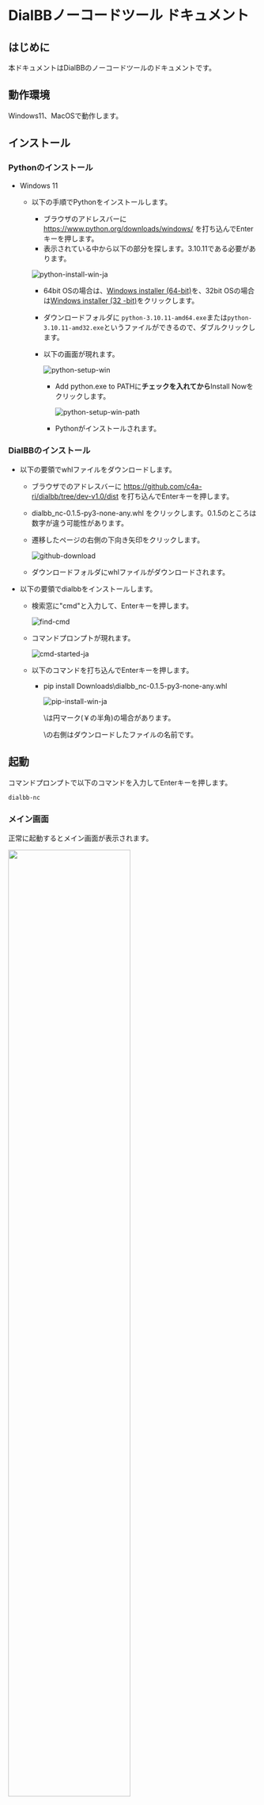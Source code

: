 # DialBBノーコードツール ドキュメント



## はじめに

本ドキュメントはDialBBのノーコードツールのドキュメントです。

## 動作環境

Windows11、MacOSで動作します。

## インストール

### Pythonのインストール

- Windows 11

  - 以下の手順でPythonをインストールします。

    - ブラウザのアドレスバーに https://www.python.org/downloads/windows/ を打ち込んでEnterキーを押します。
    - 表示されている中から以下の部分を探します。3.10.11である必要があります。

    ![python-install-win-ja](images/python-download-win.png)

    - 64bit OSの場合は、[Windows installer (64-bit)](https://www.python.org/ftp/python/3.10.11/python-3.10.11-amd64.exe)を、32bit OSの場合は[Windows installer (32 -bit)](https://www.python.org/ftp/python/3.10.11/python-3.10.11.exe)をクリックします。

    - ダウンロードフォルダに `python-3.10.11-amd64.exe`または`python-3.10.11-amd32.exe`というファイルができるので、ダブルクリックします。

    - 以下の画面が現れます。

      ![python-setup-win](images/python-setup-win.png)

      - Add python.exe to PATHに**チェックを入れてから**Install Nowをクリックします。

        ![python-setup-win-path](images/python-setup-win-path.png)

      - Pythonがインストールされます。

### DialBBのインストール

- 以下の要領でwhlファイルをダウンロードします。

  - ブラウザでのアドレスバーに https://github.com/c4a-ri/dialbb/tree/dev-v1.0/dist を打ち込んでEnterキーを押します。

  - dialbb_nc-0.1.5-py3-none-any.whl をクリックします。0.1.5のところは数字が違う可能性があります。

  - 遷移したページの右側の下向き矢印をクリックします。

    ![github-download](images/github-download.png)

  - ダウンロードフォルダにwhlファイルがダウンロードされます。

- 以下の要領でdialbbをインストールします。

  - 検索窓に"cmd"と入力して、Enterキーを押します。

    ![find-cmd](images/find-cmd.png)

  - コマンドプロンプトが現れます。

    ![cmd-started-ja](images/cmd-started-ja.png)

  - 以下のコマンドを打ち込んでEnterキーを押します。

    - pip install Downloads\dialbb_nc-0.1.5-py3-none-any.whl 

      ![pip-install-win-ja](images/pip-install-win-ja.png)

      \は円マーク(￥の半角)の場合があります。

      \の右側はダウンロードしたファイルの名前です。

  

## 起動
コマンドプロンプトで以下のコマンドを入力してEnterキーを押します。
```sh
dialbb-nc
```

###  メイン画面
  正常に起動するとメイン画面が表示されます。  

  <img src="images/gui-main.jpg" width="70%">

### アプリケーションの読み込み・作成・起動・保存

#### アプリケーションファイル
  アプリケーションファイルは次の3つがあり、zipファイルにまとめて扱います。  
  - config.yml: コンフィギュレーションファイルのテンプレート
  - scenario.xlsx: シナリオファイルのテンプレート
  - nlu-knowledge.xlsx: 言語理解知識ファイルのテンプレート

#### アプリケーションの読み込み/新規作成

  - すでにあるアプリケーションを読み込む場合は、`select`ボタンをクリックし、読み込むアプリケーションファイルのzipファイルを開きます。  
  
    <img src="images/gui-file-read.jpg" width="60%">
  
  - アプリケーションを新たに作成する場合は、`create`ボタンをクリックし、英語/日本語を選択します。テンプレートファイルが読み込まれます。  

    <img src="images/gui-create.jpg" width="40%">

  - アプリケーションを新たに作成した場合、および、読み込んだアプリケーションがChatGPTを使っている場合は、OpenAIのAPIキーの登録が必要です。OpenAIのAPIキーの登録は以下のようにします。  
    - `setting`ボタンを押します。  
      ![settings](images/settings.png)
    - `OPENAI_API_KEY`の右側に別途入手したOpenAIのAPIキーを入力し、`OK`ボタンを押します。`Saved`という表示が出るので再度`OK`ボタンを押します。

#### アプリケーションの起動

- `start`ボタンをクリックします。コマンドプロンプトを見て、エラーが出ていないことを確認します。

- ChromeやEdgeなどのブラウザを開き、アドレスバーに`http://localhost:8080/`を打ち込んでEnterを押します。以下のような画面が表示されます。

  ![ftontend](images/ftontend.png)

- `start dialogue`ボタンを押すと会話が開始されます。

- 再度最初から会話を始めたい場合はブラウザのリロードボタンを押してください。

#### アプリケーションの編集

- `edit`ボタンをクリックし、編集するアプリケーションファイルを選択します。  
   <img src="images/gui-edit-select.jpg" width="40%">

- 編集の仕方は後述します。

####  アプリケーションの保存

- `save`ボタンをクリックし、保存する場所/ファイル名を指定します、zipファイルにまとめて保存されます。  

  <img src="images/gui-file-save.jpg" width="60%">


## コンフィギュレーションの変更

  __アプリケーションの編集__ 画面で`Config`を選択した場合に以下の画面が表示されます。

  <img src="images/gui-edit-config.jpg" width="40%">

| 内容 | 説明 |
|-----|------|
| spaCy | spaCy（後述）を利用するかどうかを選択します． |
| ChatGPT nlu | ChatGPTを用いた言語理解（後述）をするかどうかを選択します． |
| models | 利用するChatGPTのモデルを選択します． |
| situation | GPTのプロンプトに書く状況を入力します、1行ごとに状況を記述します． |
| persona | GPTのプロンプトに書くシステムのペルソナを入力します、1行ごとにペルソナを記述します． |

-  __GPT モデルの編集__ `edit`ボタンをクリックし、選択するGPT モデルの追加変更が可能です。  
  <img src="images/gui-edit-gptmodels.jpg" width="40%">

## 言語理解用知識の編集
  __アプリケーションの編集__ 画面で`NLU knowledge`を選択した場合は、xlsxファイルに関連付けされたアプリケーションが起動します（ExcelやOpenOfficeなど）、アプリケーション画面で編集＆保存をおこないます。  

TODO: 編集の仕方の記述

## シナリオファイルの編集
### 編集アプリケーションの選択
  __アプリケーションの編集__ 画面で Excel で編集するか（`Scenario(Excel)`ボタン）、 GUIシナリオエディタ で編集するか（`Scenario(GUI Editor)`ボタン）を選択します、 Excel の場合はxlsxファイルに関連付けされたアプリケーションが（ExcelやOpenOfficeなど）、 GUIシナリオエディタ の場合はブラウザベースのアプリケーションが起動します。  


### シナリオエディタの操作方法

#### 概要

シナリオを[systemノード]と[userノード]として扱います、それぞれのノードを[コネクタ]で接続することでsystem：userを関連付けます。

<img src="images/editor-main.jpg" width="50%">

#### ノードの追加
背景で右クリック > [systeｍNode]か[userNode]を選択すると新規追加されます 

<img src="images/add-node.jpg" width="30%">

#### ノードの削除
ノードの上で右クリック > [Delete] を選択すると削除されます  

<img src="images/del-set.jpg" width="30%">

#### ノードの編集
ノードの上で右クリック > [Edit] を選択すると入力ダイアログが表示されます  

<img src="images/sys-setting.jpg" width="30%">　<img src="images/user-setting.jpg" width="30%">

ノードの編集の仕方は後述します。

#### コネクタの接続・削除

ノードのoutputソケットを左クリック > 他ノードのinputソケットへドラッグして接続します  
削除はinputソケットを摘まんで離すか、コネクター上で右クリック > [Delete] を選択します。

<img src="images/editor-connection.jpg" width="30%">　<img src="images/editor-conn-del.jpg" width="30%">

#### 保存
上部の[Save]ボタンをクリックすると保存します。保存しないでエディタサーバを停止した場合はデータが失われます。

#### システムノードの編集の仕方

システムノードを右クリックすると以下のような入力ダイアログが表示されますので、中身を書き換えて`Save`ボタンを押します。`Close`ボタンを押すと保存せずに閉じます。

<img src="images/system-node-ja.jpg" width="30%">　

`type`は以下のどれかです。

| type    | 説明                                                         |
| ------- | ------------------------------------------------------------ |
| initial | 対話の最初のシステム発話を記述します。シナリオの中で、typeがinitialであるシステムノードは一つだけ存在しなくてはなりません。 |
| final   | このノードに来たら、システム発話を生成して対話を終了します。typeがfinalであるシステムノードはいくつあっても構いません。 |
| error   | 内部エラーが起きたときにこのノードに移行し、システム発話を生成して終了します。別のノードとつながっていてはいけません。 |
| other   | その他のシステムノードです。                                 |

`utterance`には、システム発話を書きます。システム発話の中の`{}`で囲んだ部分に以下のようなものを書けます。

- `$"<インストラクション>"` 
  ChatGPTにインストラクションを与えて発話を生成させます。このとき、コンフィギュレーションで指定したsituationとpersonaが用いられます。
  例： `{$"感想を言う発話を20字以内で生成してください。"}ところで、最近の体調はいかがですか？` 

- `#<言語理解のスロット名>`

  直前のユーザ発話の言語理解で得られたスロットの値で置き換えられます。`{#好きなラーメン}`なら、`好きなラーメン`スロットの値で置き換えられます。

  例：`{#好きなラーメン}がお好きなんですね！`

  スロットが空の場合、空文字列になります。スロットが空でないときだけ、このノードに来るように、ユーザノードで設定する必要があります。

- `#<NE_固有表現のクラス>`

  固有表現抽出の結果で置き換えられます。`{#NE_Person}`なら、直前のユーザ発話の固有表現抽出の結果得られたPersonクラスの固有表現が用いられます。

  例：`こんにちは、{#NE_Person}さん`

  固有表現が抽出できなかった場合、空文字列になります。スロットが空でないときだけ、このノードに来るように、ユーザノードで設定する必要があります。

#### ユーザノードの編集の仕方

ユーザノードを右クリックすると以下のような入力ダイアログが表示されますので、中身を書き換えて`Save`ボタンを押します。`Close`ボタンを押すと保存せずに閉じます。

<img src="images/user-node-ja.jpg" width="30%">　

`priority number`はこのユーザノードの優先度を表す整数です。一つのシステムノードからつながっているユーザノードのうち、priority numberの高い順に条件がチェックされます。この数字は、シナリオを保存する度にリセットされ、大きいものから順に100, 90, 80, ...に変更されます。

`user utterance example`にはユーザ発話例を書きます。システムの動作には影響しません。書かなくても構いません。

`user utterance type`と`conditions`にはこのユーザノードの条件を書きます。両方が満たされたとき、このユーザノードの次のシステムノードに移行します。

`user utterance type`は言語理解で得られるユーザ発話のタイプを書きます。コンフィギュレーションで、言語理解を行うことを選択している場合、および、言語理解で得られたユーザ発話のタイプが、ここに書いてあるものにマッチした場合、条件が満たされます。ここが空の場合は、必ず条件が満たされたとみなします。

`conditions`には、ユーザ発話以外のタイプに関する条件を書きます。条件が複数ある場合は、";"でつなぎます。条件には以下のようなものが書けます。

- `$"<インストラクション>"` 
  ChatGPTにインストラクションを与えて条件判定をさせます。このとき、コンフィギュレーションで指定したsituationとpersonaが用いられます。
  例： `$"ユーザが会話に飽きたかどうかを判断してください。"` 

- `#<言語理解のスロット名> == "<文字列>"`/ `#<言語理解のスロット名> != ""` 

  直前のユーザ発話の言語理解で得られたスロットの値が文字列に一致するかどうか（`==`）または一致しないかどうか（`!=`）を判定します。

  例：`#好きなラーメン=="豚骨ラーメン"`

  スロットが空の場合、空文字列になります。例えば`好きなラーメン`スロットの値が空であれば、条件、`#好きなラーメン==""`は満たされます。

- `#<NE_固有表現のクラス> == "<文字列>"`/ `#<NE_固有表現のクラス> != ""` 

  直前のユーザ発話の固有表現抽出で得られた固有表現の値が文字列に一致するかどうか（`==`）または一致しないかどうか（`!=`）を判定します。

  例：`#NE_Person!=""`

  固有表現が抽出できなかった場合、空文字列になります。例えば`Person`クラスの固有表現が抽出できなかった場合、条件、`#NE_Person!=""`は満たされません。

- `_num_turns_exceeds("<ターン数>")`

  対話開始からのユーザ発話の回数が`<ターン数>`を超えた場合に条件が満たされます。
  例：`_num_turns_exceeds("10")`

`actions`は進んだ使い方の時のみ利用するのでここでは説明しません。

